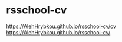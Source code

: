 # rsschool-cv
https://AlehHrybkou.github.io/rsschool-cv/cv
https://AlehHrybkou.github.io/rsschool-cv/
